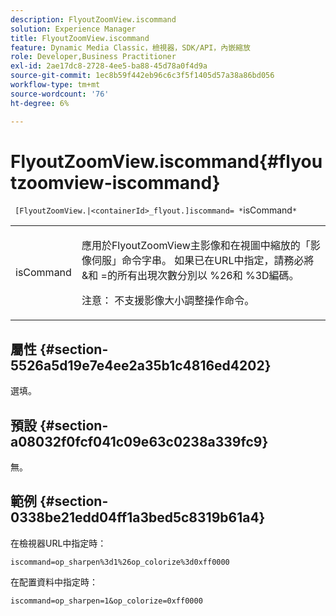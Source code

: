 ```yaml
---
description: FlyoutZoomView.iscommand
solution: Experience Manager
title: FlyoutZoomView.iscommand
feature: Dynamic Media Classic，檢視器，SDK/API，內嵌縮放
role: Developer,Business Practitioner
exl-id: 2ae17dc8-2728-4ee5-ba88-45d78a0f4d9a
source-git-commit: 1ec8b59f442eb96c6c3f5f1405d57a38a86bd056
workflow-type: tm+mt
source-wordcount: '76'
ht-degree: 6%

---
```


# FlyoutZoomView.iscommand{#flyoutzoomview-iscommand}

` [FlyoutZoomView.|<containerId>_flyout.]iscommand= *`isCommand`*`

<table id="table_43A84C1044574A6FAB8CE67D71AAD5EC"> 
 <tbody> 
  <tr> 
   <td colname="col1"> <p> <span class="codeph"> <span class="varname"> isCommand</span> </span> </p> </td> 
   <td colname="col2"> <p> </p> <p>應用於FlyoutZoomView主影像和在視圖中縮放的「影像伺服」命令字串。 如果已在URL中指定，請務必將<span class="codeph"> &amp;</span>和<span class="codeph"> =</span>的所有出現次數分別以<span class="codeph"> %26</span>和<span class="codeph"> %3D</span>編碼。 </p> <p> <p>注意： 不支援影像大小調整操作命令。 </p> </p> </td> 
  </tr> 
 </tbody> 
</table>

## 屬性 {#section-5526a5d19e7e4ee2a35b1c4816ed4202}

選填。

## 預設 {#section-a08032f0fcf041c09e63c0238a339fc9}

無。

## 範例 {#section-0338be21edd04ff1a3bed5c8319b61a4}

在檢視器URL中指定時：

`iscommand=op_sharpen%3d1%26op_colorize%3d0xff0000`

在配置資料中指定時：

`iscommand=op_sharpen=1&op_colorize=0xff0000`
